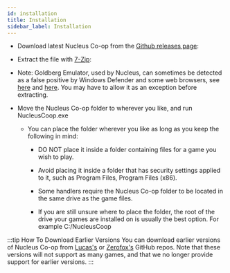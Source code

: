 ```yaml
---
id: installation 
title: Installation 
sidebar_label: Installation
---
```


* Download latest Nucleus Co-op from the [Github releases page](https://github.com/SplitScreen-Me/splitscreenme-nucleus/releases):

* Extract the file with [7-Zip](https://www.7-zip.org/):

* Note: Goldberg Emulator, used by Nucleus, can sometimes be detected as a false positive by Windows Defender and some web browsers, see [here](https://www.reddit.com/r/nucleuscoop/comments/g2k8j7/is_there_any_viruses/fnmfhbp/) and [here](https://gitlab.com/Mr_Goldberg/goldberg_emulator/-/issues/118). You may have to allow it as an exception before extracting.

* Move the Nucleus Co-op folder to wherever you like, and run NucleusCoop.exe

  * You can place the folder wherever you like as long as you keep the following in mind:

    * DO NOT place it inside a folder containing files for a game you wish to play.

    * Avoid placing it inside a folder that has security settings applied to it, such as Program Files, Program Files (x86).

    * Some handlers require the Nucleus Co-op folder to be located in the same drive as the game files.

    * If you are still unsure where to place the folder, the root of the drive your games are installed on is usually the best option. For example C:/NucleusCoop

:::tip How To Download Earlier Versions 
You can download earlier versions of Nucleus Co-op from [Lucas's](https://github.com/lucasassislar/nucleuscoop)
or [Zerofox's](https://github.com/ZeroFox5866/nucleuscoop/releases) GitHub repos. Note that these versions will not
support as many games, and that we no longer provide support for earlier versions.
:::
